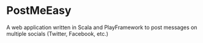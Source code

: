 # PostMeEasy
A web application written in Scala and PlayFramework to post messages on multiple socials (Twitter, Facebook, etc.)
